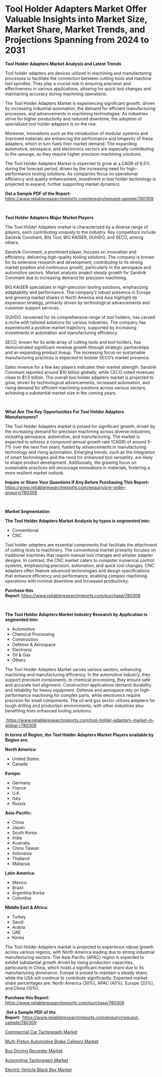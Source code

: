 <p><h1>Tool Holder Adapters Market Offer Valuable Insights into Market Size, Market Share, Market Trends, and Projections Spanning from 2024 to 2031</h1></p><p><strong>Tool Holder Adapters Market Analysis and Latest Trends</strong></p>
<p><p>Tool holder adapters are devices utilized in machining and manufacturing processes to facilitate the connection between cutting tools and machine tool spindles. They play a crucial role in ensuring precision and effectiveness in various applications, allowing for quick tool changes and maintaining accuracy during machining operations.</p><p>The Tool Holder Adapters Market is experiencing significant growth, driven by increasing industrial automation, the demand for efficient manufacturing processes, and advancements in machining technologies. As industries strive for higher productivity and reduced downtime, the adoption of specialized tool holder adapters is on the rise. </p><p>Moreover, innovations such as the introduction of modular systems and improved materials are enhancing the performance and longevity of these adapters, which in turn fuels their market demand. The expanding automotive, aerospace, and electronics sectors are especially contributing to the upsurge, as they require higher precision machining solutions. </p><p>The Tool Holder Adapters Market is expected to grow at a CAGR of 6.5% during the forecast period, driven by the increasing need for high-performance tooling solutions. As companies focus on operational efficiency and quality enhancement, investment in tool holder technology is projected to expand, further supporting market dynamics.</p></p>
<p><strong>Get a Sample PDF of the Report:&nbsp;</strong> <a href="https://www.reliableresearchreports.com/enquiry/request-sample/780309?utm_campaign=1625&utm_medium=2&utm_source=Github&utm_content=ia&utm_term=15102024&utm_id=tool-holder-adapters">https://www.reliableresearchreports.com/enquiry/request-sample/780309</a></p>
<p>&nbsp;</p>
<p><strong>Tool Holder Adapters Major Market Players</strong></p>
<p><p>The Tool Holder Adapters market is characterized by a diverse range of players, each contributing uniquely to the industry. Key competitors include Sandvik Coromant, Bilz Tool, BIG KAISER, GUHDO, and SECO, among others. </p><p>Sandvik Coromant, a prominent player, focuses on innovation and efficiency, delivering high-quality tooling solutions. The company is known for its extensive research and development, contributing to its strong market position and continuous growth, particularly in the aerospace and automotive sectors. Market analysts project steady growth for Sandvik Coromant due to increasing demand for precision machining.</p><p>BIG KAISER specializes in high-precision tooling solutions, emphasizing adaptability and performance. The company’s robust presence in Europe and growing market shares in North America and Asia highlight its expansion strategy, primarily driven by technological advancements and customer support services.</p><p>GUHDO, renowned for its comprehensive range of tool holders, has carved a niche with tailored solutions for various industries. The company has experienced a positive market trajectory, supported by increasing investments in automation and manufacturing efficiency.</p><p>SECO, known for its wide array of cutting tools and tool holders, has demonstrated significant revenue growth through strategic partnerships and an expanding product lineup. The increasing focus on sustainable manufacturing practices is expected to bolster SECO’s market presence.</p><p>Sales revenue for a few key players indicates their market strength: Sandvik Coromant reported around $10 billion globally, while CECO noted revenues close to $1.5 billion. The overall tool holder adapters market is projected to grow, driven by technological advancements, increased automation, and rising demand for efficient machining solutions across various sectors, achieving a substantial market size in the coming years.</p></p>
<p>&nbsp;</p>
<p><strong>What Are The Key Opportunities For Tool Holder Adapters Manufacturers?</strong></p>
<p><p>The Tool Holder Adapters market is poised for significant growth, driven by the increasing demand for precision machining across diverse industries, including aerospace, automotive, and manufacturing. The market is expected to witness a compound annual growth rate (CAGR) of around 5-7% over the next five years, fueled by advancements in manufacturing technology and rising automation. Emerging trends, such as the integration of smart technologies and the need for enhanced tool versatility, are likely to shape product development. Additionally, the growing focus on sustainable practices will encourage innovations in materials, fostering a more resilient market outlook.</p></p>
<p><strong>Inquire or Share Your Questions If Any Before Purchasing This Report:</strong> <a href="https://www.reliableresearchreports.com/enquiry/pre-order-enquiry/780309?utm_campaign=1625&utm_medium=2&utm_source=Github&utm_content=ia&utm_term=15102024&utm_id=tool-holder-adapters">https://www.reliableresearchreports.com/enquiry/pre-order-enquiry/780309</a></p>
<p>&nbsp;</p>
<p><strong>Market Segmentation</strong></p>
<p><strong>The Tool Holder Adapters Market Analysis by types is segmented into:</strong></p>
<p><ul><li>Conventional</li><li>CNC</li></ul></p>
<p><p>Tool holder adapters are essential components that facilitate the attachment of cutting tools to machinery. The conventional market primarily focuses on traditional machines that require manual tool changes and simpler adapter designs. In contrast, the CNC market caters to computer numerical control systems, emphasizing precision, automation, and quick tool changes. CNC adapters often feature advanced technologies and design specifications that enhance efficiency and performance, enabling complex machining operations with minimal downtime and increased productivity.</p></p>
<p><strong>Purchase this Report:&nbsp;</strong><a href="https://www.reliableresearchreports.com/purchase/780309?utm_campaign=1625&utm_medium=2&utm_source=Github&utm_content=ia&utm_term=15102024&utm_id=tool-holder-adapters">https://www.reliableresearchreports.com/purchase/780309</a></p>
<p>&nbsp;</p>
<p><strong>The Tool Holder Adapters Market Industry Research by Application is segmented into:</strong></p>
<p><ul><li>Automotive</li><li>Chemical Processing</li><li>Construction</li><li>Defense & Aerospace</li><li>Electronic</li><li>Oil & Gas</li><li>Others</li></ul></p>
<p><p>The Tool Holder Adapters Market serves various sectors, enhancing machining and manufacturing efficiency. In the automotive industry, they support precision components. In chemical processing, they ensure safe and accurate tool alignment. Construction applications demand durability and reliability for heavy equipment. Defense and aerospace rely on high-performance machining for complex parts, while electronics require precision for small components. The oil and gas sector utilizes adapters for tough drilling and production environments, with other industries also benefiting from enhanced tooling solutions.</p></p>
<p><a href="https://www.reliableresearchreports.com/tool-holder-adapters-market-in-global-r780309?utm_campaign=1625&utm_medium=2&utm_source=Github&utm_content=ia&utm_term=15102024&utm_id=tool-holder-adapters">&nbsp;https://www.reliableresearchreports.com/tool-holder-adapters-market-in-global-r780309</a></p>
<p><strong>In terms of Region, the Tool Holder Adapters Market Players available by Region are:</strong></p>
<p>
    <p> <strong> North America: </strong>
        <ul>
            <li>United States</li>
            <li>Canada</li>
        </ul>
        </p> 
    <p> <strong> Europe: </strong>
        <ul>
            <li>Germany</li>
            <li>France</li>
            <li>U.K.</li>
            <li>Italy</li>
            <li>Russia</li>
        </ul>
        </p> 
    <p> <strong> Asia-Pacific: </strong>
        <ul>
            <li>China</li>
            <li>Japan</li>
            <li>South Korea</li>
            <li>India</li>
            <li>Australia</li>
            <li>China Taiwan</li>
            <li>Indonesia</li>
            <li>Thailand</li>
            <li>Malaysia</li>
        </ul>
        </p> 
    <p> <strong> Latin America: </strong>
        <ul>
            <li>Mexico</li>
            <li>Brazil</li>
            <li>Argentina Korea</li>
            <li>Colombia</li>
        </ul>
        </p> 
    <p> <strong> Middle East & Africa: </strong>
        <ul>
            <li>Turkey</li>
            <li>Saudi</li>
            <li>Arabia</li>
            <li>UAE</li>
            <li>Korea</li>
        </ul>
    </p>
    </p>
<p><p>The Tool Holder Adapters market is projected to experience robust growth across various regions, with North America leading due to strong industrial manufacturing sectors. The Asia-Pacific (APAC) region is expected to exhibit substantial growth driven by rising production capacities, particularly in China, which holds a significant market share due to its manufacturing dominance. Europe is poised to maintain a steady share, while the USA will continue to contribute significantly. Expected market share percentages are: North America (30%), APAC (40%), Europe (20%), and China (10%).</p></p>
<p><strong>Purchase this Report: </strong><a href="https://www.reliableresearchreports.com/purchase/780309?utm_campaign=1625&utm_medium=2&utm_source=Github&utm_content=ia&utm_term=15102024&utm_id=tool-holder-adapters">https://www.reliableresearchreports.com/purchase/780309</a></p>
<p>&nbsp;<strong>Get a Sample PDF of the Report:&nbsp;&nbsp;</strong><a href="https://www.reliableresearchreports.com/enquiry/request-sample/780309?utm_campaign=1625&utm_medium=2&utm_source=Github&utm_content=ia&utm_term=15102024&utm_id=tool-holder-adapters">https://www.reliableresearchreports.com/enquiry/request-sample/780309</a></p>
<p><strong></strong></p>
<p><p><a href="https://www.linkedin.com/pulse/commercial-car-tachograph-market-overview-global-trends-future-yxguc?utm_campaign=1625&utm_medium=2&utm_source=Github&utm_content=ia&utm_term=15102024&utm_id=tool-holder-adapters">Commercial Car Tachograph Market</a></p><p><a href="https://www.linkedin.com/pulse/emerging-opportunities-challenges-global-multi-piston-automotive-isppc?utm_campaign=1625&utm_medium=2&utm_source=Github&utm_content=ia&utm_term=15102024&utm_id=tool-holder-adapters">Multi-Piston Automotive Brake Calipers Market</a></p><p><a href="https://www.linkedin.com/pulse/bus-driving-recorder-market-global-insights-sales-trends-2024-z6bue?utm_campaign=1625&utm_medium=2&utm_source=Github&utm_content=ia&utm_term=15102024&utm_id=tool-holder-adapters">Bus Driving Recorder Market</a></p><p><a href="https://www.linkedin.com/pulse/automotive-tachograph-market-global-regional-analysis-focus-ntcuc?utm_campaign=1625&utm_medium=2&utm_source=Github&utm_content=ia&utm_term=15102024&utm_id=tool-holder-adapters">Automotive Tachograph Market</a></p><p><a href="https://www.linkedin.com/pulse/regional-adaptations-global-electric-vehicle-black-box-w6c3c?utm_campaign=1625&utm_medium=2&utm_source=Github&utm_content=ia&utm_term=15102024&utm_id=tool-holder-adapters">Electric Vehicle Black Box Market</a></p></p>